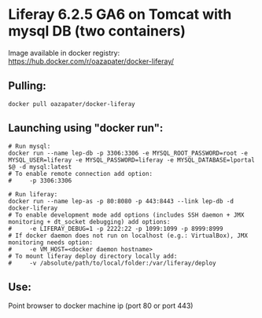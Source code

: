 Liferay 6.2.5 GA6 on Tomcat with mysql DB (two containers)
==========================================================

Image available in docker registry: https://hub.docker.com/r/oazapater/docker-liferay/

## Pulling:

```
docker pull oazapater/docker-liferay
```

## Launching using "docker run":

```
# Run mysql:
docker run --name lep-db -p 3306:3306 -e MYSQL_ROOT_PASSWORD=root -e MYSQL_USER=liferay -e MYSQL_PASSWORD=liferay -e MYSQL_DATABASE=lportal $@ -d mysql:latest
# To enable remote connection add option:
#     -p 3306:3306

# Run liferay:
docker run --name lep-as -p 80:8080 -p 443:8443 --link lep-db -d docker-liferay
# To enable development mode add options (includes SSH daemon + JMX monitoring + dt_socket debugging) add options:
#     -e LIFERAY_DEBUG=1 -p 2222:22 -p 1099:1099 -p 8999:8999
# If docker daemon does not run on localhost (e.g.: VirtualBox), JMX monitoring needs option: 
#     -e VM_HOST=<docker daemon hostname>
# To mount liferay deploy directory locally add: 
#     -v /absolute/path/to/local/folder:/var/liferay/deploy
```

## Use:

Point browser to docker machine ip (port 80 or port 443)
